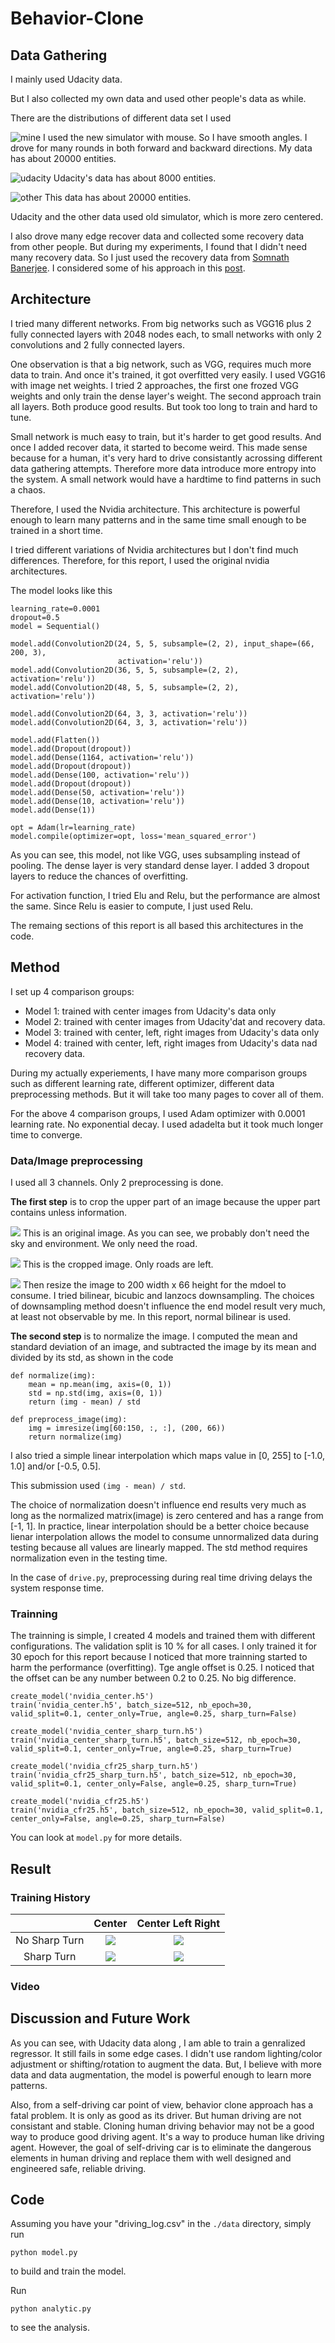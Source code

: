 # Behavior-Clone

## Data Gathering
I mainly used Udacity data.

But I also collected my own data and used other people's data as while.

There are the distributions of different data set I used

![mine](plot/mine.png)
I used the new simulator with mouse. So I have smooth angles. I drove for many rounds in both forward and backward directions. My data has about 20000 entities.

![udacity](plot/udacity.png)
Udacity's data has about 8000 entities.

![other](plot/other.png)
This data has about 20000 entities.

Udacity and the other data used old simulator, which is more zero centered.

I also drove many edge recover data and collected some recovery data from other people. But during my experiments, I found that I didn't need many recovery data. So I just used the recovery data from [Somnath Banerjee](https://github.com/cssomnath/udacity-sdc/tree/master/carnd-projects/CarND-Behavioral-Cloning). I considered some of his approach in this [post](https://medium.com/@somnath.banerjee/behavioral-cloning-project-of-self-driving-car-nano-degree-9381aaa4da13).

## Architecture
I tried many different networks. From big networks such as VGG16 plus 2 fully connected layers with 2048 nodes each, to small networks with only 2 convolutions and 2 fully connected layers.

One observation is that a big network, such as VGG, requires much more data to train. And once it's trained, it got overfitted very easily. I used VGG16 with image net weights. I tried 2 approaches, the first one frozed VGG weights and only train the dense layer's weight. The second approach train all layers. Both produce good results. But took too long to train and hard to tune.

Small network is much easy to train, but it's harder to get good results. And once I added recover data, it started to become weird. This made sense because for a human, it's very hard to drive consistantly acrossing different data gathering attempts. Therefore more data introduce more entropy into the system. A small network would have a hardtime to find patterns in such a chaos.

Therefore, I used the Nvidia architecture. This architecture is powerful enough to learn many patterns and in the same time small enough to be trained in a short time.

I tried different variations of Nvidia architectures but I don't find much differences. Therefore, for this report, I used the original nvidia architectures.

The model looks like this
```
learning_rate=0.0001
dropout=0.5
model = Sequential()

model.add(Convolution2D(24, 5, 5, subsample=(2, 2), input_shape=(66, 200, 3),
                        activation='relu'))
model.add(Convolution2D(36, 5, 5, subsample=(2, 2), activation='relu'))
model.add(Convolution2D(48, 5, 5, subsample=(2, 2), activation='relu'))

model.add(Convolution2D(64, 3, 3, activation='relu'))
model.add(Convolution2D(64, 3, 3, activation='relu'))

model.add(Flatten())
model.add(Dropout(dropout))
model.add(Dense(1164, activation='relu'))
model.add(Dropout(dropout))
model.add(Dense(100, activation='relu'))
model.add(Dropout(dropout))
model.add(Dense(50, activation='relu'))
model.add(Dense(10, activation='relu'))
model.add(Dense(1))

opt = Adam(lr=learning_rate)
model.compile(optimizer=opt, loss='mean_squared_error')
```

As you can see, this model, not like VGG, uses subsampling instead of pooling. The dense layer is very standard dense layer. I added 3 dropout layers to reduce the chances of overfitting.

For activation function, I tried Elu and Relu, but the performance are almost the same. Since Relu is easier to compute, I just used Relu.

The remaing sections of this report is all based this architectures in the code.

## Method
I set up 4 comparison groups:
  - Model 1: trained with center images from Udacity's data only
  - Model 2: trained with center images from Udacity'dat and recovery data.
  - Model 3: trained with center, left, right images from Udacity's data only
  - Model 4: trained with center, left, right images from Udacity's data nad recovery data.
  
During my actually experiements, I have many more comparison groups such as different learning rate, different optimizer, different data preprocessing methods. But it will take too many pages to cover all of them. 

For the above 4 comparison groups, I used Adam optimizer with 0.0001 learning rate. No exponential decay. I used adadelta but it took much longer time to converge.

### Data/Image preprocessing
I used all 3 channels. Only 2 preprocessing is done. 

__The first step__ is to crop the upper part of an image because the upper part contains unless information.

![](example.jpg)
This is an original image. As you can see, we probably don't need the sky and environment. We only need the road.

![](example_cropped.jpg)
This is the cropped image. Only roads are left.

![](example_resized.jpg)
Then resize the image to 200 width x 66 height for the mdoel to consume. I tried bilinear, bicubic and lanzocs downsampling. The choices of downsampling method doesn't influence the end model result very much, at least not observable by me. In this report, normal bilinear is used.

__The second step__ is to normalize the image. I computed the mean and standard deviation of an image, and subtracted the image by its mean and divided by its std, as shown in the code
```
def normalize(img):
    mean = np.mean(img, axis=(0, 1))
    std = np.std(img, axis=(0, 1))
    return (img - mean) / std

def preprocess_image(img):
    img = imresize(img[60:150, :, :], (200, 66))
    return normalize(img)
```
I also tried a simple linear interpolation which maps value in [0, 255] to [-1.0, 1.0] and/or [-0.5, 0.5]. 

This submission used `(img - mean) / std`.

The choice of normalization doesn't influence end results very much as long as the normalized matrix(image) is zero centered and has a range from [-1, 1]. In practice, linear interpolation should be a better choice because lienar interpolation allows the model to consume unnormalized data during testing because all values are linearly mapped. The std method requires normalization even in the testing time.

In the case of `drive.py`, preprocessing during real time driving delays the system response time.

### Trainning
The trainning is simple, I created 4 models and trained them with different configurations. The validation split is 10 % for all cases. I only trained it for 30 epoch for this report because I noticed that more trainning started to harm the performance (overfitting). Tge angle offset is 0.25. I noticed that the offset can be any number between 0.2 to 0.25. No big difference.
```
create_model('nvidia_center.h5')
train('nvidia_center.h5', batch_size=512, nb_epoch=30, valid_split=0.1, center_only=True, angle=0.25, sharp_turn=False)

create_model('nvidia_center_sharp_turn.h5')
train('nvidia_center_sharp_turn.h5', batch_size=512, nb_epoch=30, valid_split=0.1, center_only=True, angle=0.25, sharp_turn=True)

create_model('nvidia_cfr25_sharp_turn.h5')
train('nvidia_cfr25_sharp_turn.h5', batch_size=512, nb_epoch=30, valid_split=0.1, center_only=False, angle=0.25, sharp_turn=True)

create_model('nvidia_cfr25.h5')
train('nvidia_cfr25.h5', batch_size=512, nb_epoch=30, valid_split=0.1, center_only=False, angle=0.25, sharp_turn=False)
```
You can look at `model.py` for more details.

## Result
### Training History
|               | Center                        | Center Left Right            |
|:-------------:|:-----------------------------:|:----------------------------:|
|No Sharp Turn  |![](plot/center.png)           |![](plot/cfr25.png)           |
| Sharp Turn    |![](plot/center_sharp_turn.png)|![](plot/cfr25_sharp_turn.png)|

### Video

## Discussion and Future Work
As you can see, with Udacity data along , I am able to train a genralized regressor. It still fails in some edge cases. I didn't use random lighting/color adjustment or shifting/rotation to augment the data. But, I believe with more data and data augmentation, the model is powerful enough to learn more patterns.

Also, from a self-driving car point of view, behavior clone approach has a fatal problem. It is only as good as its driver. But human driving are not consistant and stable. Cloning human driving behavior may not be a good way to produce good driving agent. It's a way to produce human like driving agent. However, the goal of self-driving car is to eliminate the dangerous elements in human driving and replace them with well designed and engineered safe, reliable driving.

## Code
Assuming you have your "driving_log.csv" in the `./data` directory, simply run
```
python model.py
```
to build and train the model.

Run
```
python analytic.py
```
to see the analysis.
